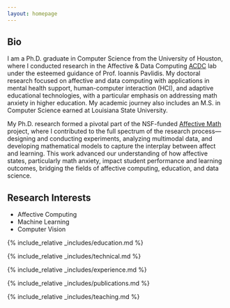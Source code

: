 ```yaml
---
layout: homepage
---
```



## Bio

I am a Ph.D. graduate in Computer Science from the University of Houston, where I conducted research in the Affective & Data Computing [ACDC](https://cpl.uh.edu/index.php/) lab under the esteemed guidance of Prof. Ioannis Pavlidis. My doctoral research focused on affective and data computing with applications in mental health support, human-computer interaction (HCI), and adaptive educational technologies, with a particular emphasis on addressing math anxiety in higher education. My academic journey also includes an M.S. in Computer Science earned at Louisiana State University.

My Ph.D. research formed a pivotal part of the NSF-funded [Affective Math]() project, where I contributed to the full spectrum of the research process—designing and conducting experiments, analyzing multimodal data, and developing mathematical models to capture the interplay between affect and learning. This work advanced our understanding of how affective states, particularly math anxiety, impact student performance and learning outcomes, bridging the fields of affective computing, education, and data science.

## Research Interests

- Affective Computing
- Machine Learning
- Computer Vision

<!-- education.md-->
{% include_relative _includes/education.md %}

<!-- technical skills.md-->
{% include_relative _includes/technical.md %}

<!--  experience .md-->
{% include_relative _includes/experience.md %}

<!-- publications.md-->
{% include_relative _includes/publications.md %}

<!-- teaching.md-->
{% include_relative _includes/teaching.md %}


<!--  {% include_relative _includes/services.md %} -->

